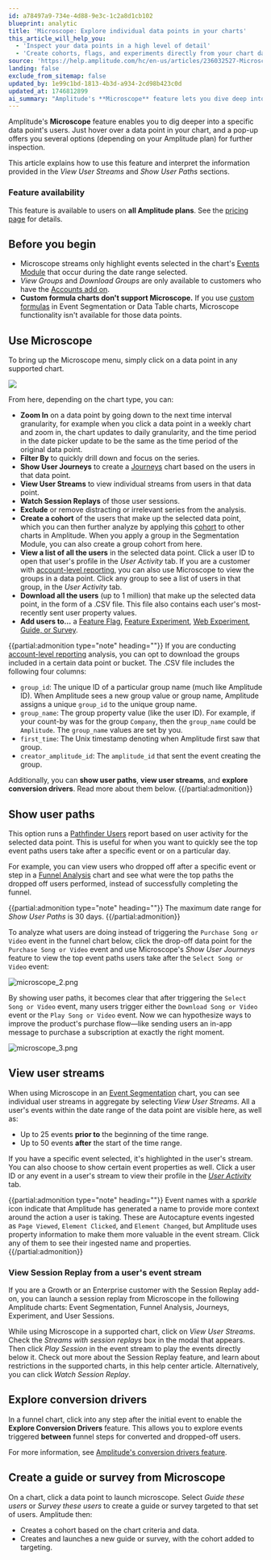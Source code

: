 ```yaml
---
id: a78497a9-734e-4d88-9e3c-1c2a8d1cb102
blueprint: analytic
title: 'Microscope: Explore individual data points in your charts'
this_article_will_help_you:
  - 'Inspect your data points in a high level of detail'
  - 'Create cohorts, flags, and experiments directly from your chart data points'
source: 'https://help.amplitude.com/hc/en-us/articles/236032527-Microscope-Explore-individual-data-points-in-your-charts'
landing: false
exclude_from_sitemap: false
updated_by: 1e99c1bd-1813-4b3d-a934-2cd98b423c0d
updated_at: 1746812899
ai_summary: "Amplitude's **Microscope** feature lets you dive deep into specific data points. By hovering over a data point in your chart, you can access various options for further analysis. This functionality is available to all Amplitude plan users. With Microscope, you can zoom in on data points, filter by series, view user journeys, watch session replays, create cohorts, and more. You can also analyze user paths and view individual user streams. Additionally, you can explore conversion drivers in funnel charts and create guides or surveys targeted at specific user groups."
---
```

Amplitude's **Microscope** feature enables you to dig deeper into a specific data point's users. Just hover over a data point in your chart, and a pop-up offers you several options (depending on your Amplitude plan) for further inspection.

This article explains how to use this feature and interpret the information provided in the *View User Streams* and *Show User Paths* sections. 

### Feature availability

This feature is available to users on **all Amplitude plans**. See the [pricing page](https://amplitude.com/pricing) for details.

## Before you begin

* Microscope streams only highlight events selected in the chart's [Events Module](/docs/analytics/charts/build-charts-add-events) that occur during the date range selected.
* *View Groups* and *Download Groups* are only available to customers who have the [Accounts add on](docs/analytics/account-level-reporting).
* **Custom formula charts don't support Microscope.** If you use [custom formulas](/docs/analytics/charts/event-segmentation/event-segmentation-custom-formulas) in Event Segmentation or Data Table charts, Microscope functionality isn't available for those data points.

## Use Microscope

To bring up the Microscope menu, simply click on a data point in any supported chart.

![](statamic://asset::help_center_conversions::analytics/microscope.png)

From here, depending on the chart type, you can:

* **Zoom In** on a data point by going down to the next time interval granularity, for example when you click a data point in a weekly chart and zoom in, the chart updates to daily granularity, and the time period in the date picker update to be the same as the time period of the original data point.
* **Filter By** to quickly drill down and focus on the series.
* **Show User Journeys** to create a [Journeys](/docs/analytics/charts/journeys) chart based on the users in that data point.
* **View User Streams** to view individual streams from users in that data point.
* **Watch Session Replays** of those user sessions.
* **Exclude** or remove distracting or irrelevant series from the analysis.
* **Create a cohort** of the users that make up the selected data point, which you can then further analyze by applying this [cohort](/docs/analytics/behavioral-cohorts) to other charts in Amplitude. When you apply a group in the Segmentation Module, you can also create a group cohort from here.
* **View a list of all the users** in the selected data point. Click a user ID to open that user's profile in the *User Activity* tab. If you are a customer with [account-level reporting](/docs/analytics/account-level-reporting), you can also use Microscope to view the groups in a data point. Click any group to see a list of users in that group, in the *User Activity* tab.
* **Download all the users** (up to 1 million) that make up the selected data point, in the form of a .CSV file. This file also contains each user's most-recently sent user property values.
* **Add users to...** a [Feature Flag](/docs/feature-experiment/workflow/feature-flag-rollouts), [Feature Experiment](/docs/feature-experiment), [Web Experiment](/docs/web-experiment), [Guide, or Survey](/docs/guides-and-surveys).

{{partial:admonition type="note" heading=""}}
If you are conducting [account-level reporting](/docs/analytics/account-level-reporting) analysis, you can opt to download the groups included in a certain data point or bucket. The .CSV file includes the following four columns:

* `group_id`: The unique ID of a particular group name (much like Amplitude ID). When Amplitude sees a new group value or group name, Amplitude assigns a unique `group_id` to the unique group name.
* `group_name`: The group property value (like the user ID). For example, if your count-by was for the group `Company`, then the `group_name` could be `Amplitude`. The `group_name` values are set by you.
* `first_time`: The Unix timestamp denoting when Amplitude first saw that group.
* `creator_amplitude_id`: The `amplitude_id` that sent the event creating the group.

Additionally, you can **show user paths**, **view user streams**, and **explore conversion drivers**. Read more about them below.
{{/partial:admonition}}


## Show user paths

This option runs a [Pathfinder Users](/docs/analytics/charts/journeys/journeys-understand-paths) report based on user activity for the selected data point. This is useful for when you want to quickly see the top event paths users take after a specific event or on a particular day.

For example, you can view users who dropped off after a specific event or step in a [Funnel Analysis](/docs/analytics/charts/funnel-analysis/funnel-analysis-build) chart and see what were the top paths the dropped off users performed, instead of successfully completing the funnel.

{{partial:admonition type="note" heading=""}}
The maximum date range for *Show User Paths* is 30 days.
{{/partial:admonition}}

To analyze what users are doing instead of triggering the `Purchase Song or Video` event in the funnel chart below, click the drop-off data point for the `Purchase
 Song or Video` event and use Microscope's *Show User Journeys* feature to view the top event paths users take after the `Select Song or Video` event:

![microscope_2.png](/docs/output/img/analytics/microscope-2.png)

By showing user paths, it becomes clear that after triggering the `Select Song or Video` event, many users trigger either the `Download Song or Video` event or the `Play Song or Video` event. Now we can hypothesize ways to improve the product's purchase flow—like sending users an in-app message to purchase a subscription at exactly the right moment.

![microscope_3.png](/docs/output/img/analytics/microscope-3.png)

## View user streams

When using Microscope in an [Event Segmentation](/docs/analytics/charts/event-segmentation/event-segmentation-build) chart, you can see individual user streams in aggregate by selecting *View User Streams*. All a user's events within the date range of the data point are visible here, as well as:

* Up to 25 events **prior to** the beginning of the time range.
* Up to 50 events **after** the start of the time range.

If you have a specific event selected, it's highlighted in the user's stream. You can also choose to show certain event properties as well. Click a user ID or any event in a user's stream to view their profile in the *[User Activity](/docs/analytics/user-data-lookup)* tab.

{{partial:admonition type="note" heading=""}}
Event names with a *sparkle* icon indicate that Amplitude has generated a name to provide more context around the action a user is taking. These are Autocapture events ingested as `Page Viewed`, `Element Clicked`, and `Element Changed`, but Amplitude uses property information to make them more valuable in the event stream. Click any of them to see their ingested name and properties.
{{/partial:admonition}}

### View Session Replay from a user's event stream

If you are a Growth or an Enterprise customer with the Session Replay add-on, you can launch a session replay from Microscope in the following Amplitude charts: Event Segmentation, Funnel Analysis, Journeys, Experiment, and User Sessions.

While using Microscope in a supported chart, click on *View User Streams*. Check the *Streams with session replays* box in the modal that appears. Then click *Play Session* in the event stream to play the events directly below it. Check out more about the Session Replay feature, and learn about restrictions in the supported charts, in this help center article. Alternatively, you can click *Watch Session Replay*.

## Explore conversion drivers

In a funnel chart, click into any step after the initial event to enable the **Explore Conversion Drivers** feature. This allows you to explore events triggered **between** funnel steps for converted and dropped-off users.

For more information, see [Amplitude's conversion drivers feature](/docs/analytics/charts/funnel-analysis/funnel-analysis-identify-conversion-drivers).

## Create a guide or survey from Microscope

On a chart, click a data point to launch microscope. Select *Guide these users* or *Survey these users* to create a guide or survey targeted to that set of users. Amplitude then:

* Creates a cohort based on the chart criteria and data.
* Creates and launches a new guide or survey, with the cohort added to targeting.
